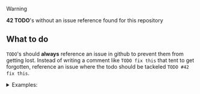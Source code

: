 > [!WARNING]  
> **42 TODO**'s without an issue reference found for this repository
>

## What to do

`TODO`'s should **always** reference an issue in github to prevent them from getting lost.
Instead of writing a comment like `TODO fix this` that tent to get forgotten, reference an issue where the todo should be tackeled `TODO #42 fix this`.

<details><summary>Examples:</summary>

### The \"getting to a happy path\" TODO

You are Working on issue `#42` - on this awesome new feature. You are in flow staten and just want to see it working - yeah those exceptions are not helpful for now.

```javascript
try {
   // ... your crazy code bringing the new awesome feature of issue #42 to live
}  catch (e) {
   // TODO handle non happy path
}
```
 The `TODO` in code here is great to get it out of your head for **now** but it also tent to just end up forgotten.

Instead of loosing tack of the `TODO`'s just add your current issue number like:

```diff
try {
   // ... your crazy code bringing the new awesome feature of issue #42 to live
}  catch (e) {
-   // TODO handle non happy path
+   // TODO #42 handle non happy path
}
```

### The \"ugly but we cant fix this for now - we should do this later\" TODO

You are working on an issue that aims to make your app's UI/UX more inclusive. The `gender` property you need is sourced from a third party api and the servers response already contains it - but the library you are using to fetch the data didn't catch up on the types yet. Accessing `gender` is possible by casting the response to `any` and access the known property directly.

```typescript
...
// eslint-disable-next-line @typescript-eslint/no-explicit-any -- lib doesn't provide the gender property in its type yet 
const user = await thirdPartyLib.getUser() as any // TODO fix when library types are updated https://link.to.issue.in.third.party.lib
const name = user.name;
if (user.gender !== undefined) {
   ....
}
```
To pass the CI you deactivated the `no-explicit-any` lint rule for the this particular exception. Great you unblocked this issue from your dependency. You described the reason for the lint rule exception, the `TODO` you add describes what to do and even contains a link that keeps track if the problem can be fixed. Wow - this is a great - it contains all information needed - BUT again the chance is high that you will see this `TODO` only again when you had some hard time debugging a runtime error that was cause by an API change of the third party sdk, that replaced name by firstName and lastName property - and stays hidden by the `any` type.

How to deal with such a `TODO`? There is nothing you can do about this in your current issue `#42`. This time you want to track this TODO in a new issue. Just create an \"remove any type when SDK XYZ provides gender property in the Type definition\" Issue in github. And add the number of your newly created issue (lets say `#43`) to your TODO like:

```diff
...
// eslint-disable-next-line @typescript-eslint/no-explicit-any -- lib doesn't provide the gender property in its type yet 
-const user = await thirdPartyLib.getUser() as any // TODO fix when library types are updated 
+const user = await thirdPartyLib.getUser() as any // TODO #43 fix when library types are updated 
https://link.to.issue.in.third.party.lib
const name = user.name;
if (user.gender !== undefined) {
   ....
}
```

### The \"premature optimization\" TODO

You are still working on issue `#42` - you need to add a function that returns a user by its id. Users are stored in an array and finding it means iterating though the whole array. You have the feeling that this becomes slow in the future. You feel soo ashamed of not writing optimized code but something tells you - stop think about this - this is a premature optimization trap!

```typescript
const users: User[];
function getUserById(id: string) {
    // TODO O(n)... this iterates though all user we could consider to use a map here instead?
    return users.find(user => user.id === id)
}
```

The `TODO` you add gives you a better feeling because it expresses you are aware of the O(n) here and it can help you or your colleagues to tackle a possible performance issue. How to deal with such a `TODO`?
Think of it - might be you never have to change this - there might never be something `TODO` here - so just turn it into a `NOTE`:
```diff
const users: User[];
function getUserById(id: string) {
-   // TODO O(n)... this iterates though all user we could consider to use a map here instead?
+   // NOTE: O(n)... this iterates though all user we could consider to use a map here instead?
    return users.find(user => user.id === id)
}
```
</details>





